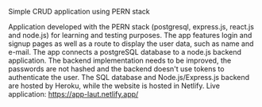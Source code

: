 Simple CRUD application using PERN stack

Application developed with the PERN stack (postgresql, express.js, react.js and node.js) for learning and testing purposes. The app features login and signup pages as well as a route to display the user data, such as name and e-mail. The app connects a postgreSQL database to a node.js backend application. The backend implementation needs to be improved, the passwords are not hashed and the backend doesn't use tokens to authenticate the user.  The SQL database and Node.js/Express.js backend are hosted by Heroku, while the website is hosted in Netlify.
Live application: https://app-laut.netlify.app/
